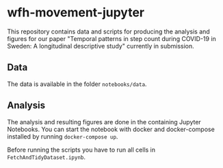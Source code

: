 # wfh-movement-jupyter

This repository contains data and scripts for producing the analysis and figures for our paper "Temporal patterns in step count during COVID-19 in Sweden: A longitudinal descriptive study" currently in submission.

## Data

The data is available in the folder `notebooks/data`.

## Analysis

The analysis and resulting figures are done in the containing Jupyter Notebooks. You can start the notebook with docker and docker-compose installed by running `docker-compose up`.

Before running the scripts you have to run all cells in `FetchAndTidyDataset.ipynb`.

